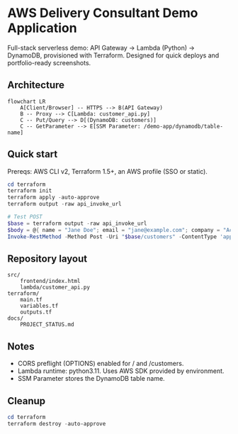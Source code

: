 # AWS Delivery Consultant Demo Application

Full-stack serverless demo: API Gateway → Lambda (Python) → DynamoDB, provisioned with Terraform. Designed for quick deploys and portfolio-ready screenshots.

## Architecture

```mermaid
flowchart LR
    A[Client/Browser] -- HTTPS --> B(API Gateway)
    B -- Proxy --> C[Lambda: customer_api.py]
    C -- Put/Query --> D[(DynamoDB: customers)]
    C -- GetParameter --> E[SSM Parameter: /demo-app/dynamodb/table-name]
```

## Quick start

Prereqs: AWS CLI v2, Terraform 1.5+, an AWS profile (SSO or static).

```powershell
cd terraform
terraform init
terraform apply -auto-approve
terraform output -raw api_invoke_url

# Test POST
$base = terraform output -raw api_invoke_url
$body = @{ name = "Jane Doe"; email = "jane@example.com"; company = "Acme Corp" } | ConvertTo-Json
Invoke-RestMethod -Method Post -Uri "$base/customers" -ContentType 'application/json' -Body $body
```

## Repository layout

```
src/
    frontend/index.html
    lambda/customer_api.py
terraform/
    main.tf
    variables.tf
    outputs.tf
docs/
    PROJECT_STATUS.md
```

## Notes
- CORS preflight (OPTIONS) enabled for / and /customers.
- Lambda runtime: python3.11. Uses AWS SDK provided by environment.
- SSM Parameter stores the DynamoDB table name.

## Cleanup
```powershell
cd terraform
terraform destroy -auto-approve
```
